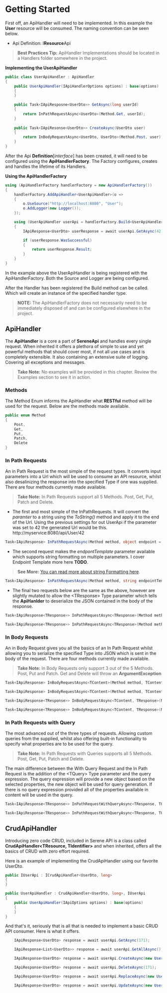 ﻿# Getting Started
First off, an ApiHandler will need to be implemented. In this example the **User** resource will be consumed. The naming convention can be seen below.
* Api Definition: I**Resource**Api
>**Best Practices Tip:** ApiHandler Implementations should be located in a Handlers folder somewhere in the project.

**Implementing the UserApiHandler**
```csharp
public class UserApiHandler : ApiHandler
{
	public UserApiHandler(IApiHandlerOptions options) : base(options)
	{
	}
	
	public Task<IApiResposne<UserDto>> GetAsync(long userId)
	{
		return InPathRequestAsync<UserDto>(Method.Get, userId);
	}
	
	public Task<IApiResonse<UserDto>> CreateAsync(UserDto user)
	{
		return InBodyRequestAsync<UserDto, UserDto>(Method.Post, user)
	}
}
```
After the Api **Definition**[*interface*] has been created, it will need to be configured using the **ApiHandlerFactory**. The Factory configures, creates and handles the lifetime of its Handlers.

**Using the ApiHandlerFactory**
```csharp
using (ApiHandlerFactory handlerFactory = new ApiHandlerFactory())
{
    handlerFactory.AddApiHandler<UserApiHandler>(o => 
    { 
	    o.UseSource("http://localhost:8080", "User");
	    o.AddLogger(new Logger());
    });

    using (UserApiHandler userApi = handlerFactory.Build<UserApiHandler>())
    {
        IApiResponse<UserDto> userResponse = await userApi.GetAsync(42);

        if (userResponse.WasSuccessful)
        {
            return userResponse.Result;
        }
    }
}
```
In the example above the UserApiHandler is being registered with the ApiHandlerFactory. Both the Source and Logger are being configured.

After the Handler has been registered the Build method can be called. Which will create an instance of the specified handler type.
> **NOTE:** The ApiHandlerFactory does not necessarily need to be immediately disposed of and can be configured elsewhere in the project.

## ApiHandler

The **ApiHandler** is a core a part of **SereneApi** and handles every single request. When inherited it offers a plethora of simple to use and yet powerful methods that should cover most, if not all use cases and is completely extensible. It also containing an extensive suite of logging. Covering all exceptions and messages.
>**Take Note:** No examples will be provided in this chapter. Review the Examples section to see it in action.
### Methods
The Method Enum informs the ApiHandler what **RESTful** method will be used for the request. Below are the methods made available.
```csharp
public enum Method
{
	Post,
	Get,
	Put,
	Patch,
	Delete
}
```
### In Path Requests
An in Path Request is the most simple of the request types. It converts input parameters into a Url which will be used to consume an API resource, whilst also desalinizing the response into the specified Type if one was supplied. There are four methods currently made available.
>**Take Note:** In Path Requests support all 5 Methods. Post, Get, Put, Patch and Delete.

* The first and most simple of the InPathRequests. It will convert the *paramter* to a string using the *ToString()* method and apply it to the end of the Url. Using the previous settings for out UserApi if the parameter was set to 42 the generated Url would be this.
http://myservice:8080/api/User/42
```csharp
Task<IApiResponse> InPathRequestAsync(Method method, object endpoint = null)
```
* The second request makes the *endpontTemplate* parameter available which supports string formatting on multiple parameters. I cover Endpoint Template more here **TODO**.
>**See More:** [You can read more about string Formatting here](https://www.tutlane.com/tutorial/csharp/csharp-string-format-method).

```csharp
Task<IApiResponse> InPathRequestAsync(Method method, string endpointTemplate, params object[] endpointParameters)
```
* The final two requests below are the same as the above, however are slightly mutated to allow the \<TResponse> Type parameter which tells the **ApiHanlder** to deserialize the JSON contained in the body of the response.
```csharp
Task<IApiResponse<TResponse>> InPathRequestAsync<TResponse>(Method method, object endpoint = null)
```
```csharp
Task<IApiResponse<TResponse>> InPathRequestAsync<TResponse>(Method method, string endpointTemplate, params object[] endpointParameters)
```
### In Body Requests
An in Body Request gives you all the basics of an In Path Request whilst allowing you to serialize the specified Type into JSON which is sent in the body of the request. There are four methods currently made available.
>**Take Note:** In Body Requests only support 3 out of the 5 Methods. Post, Put and Patch. Get and Delete will throw an **ArgumentException**


```csharp
Task<IApiResponse> InBodyRequestAsync<TContent>(Method method, TContent inBodyContent, object endpoint = null)
```
```csharp
Task<IApiResponse> InBodyRequestAsync<TContent>(Method method, TContent inBodyContent, string endpointTemplate, params object[] endpointParameters)
```
```csharp
Task<IApiResponse<TResponse>> InBodyRequestAsync<TContent, TResponse>(Method method, TContent inBodyContent, object endpoint = null)
```
```csharp
Task<IApiResponse<TResponse>> InBodyRequestAsync<TContent, TResponse>(Method method, TContent inBodyContent, string endpointTemplate, params object[] endpointParameters)
```
### In Path Requests with Query
The most advanced out of the three types of requests. Allowing custom queries from the supplied, whilst also offering built-in functionality to specify what properties are to be used for the query.
>**Take Note:** In Path Requests with Queries supports all 5 Methods. Post, Get, Put, Patch and Delete.

The main difference between the With Query Request and the In Path Request is the addition of the \<TQuery> Type parameter and the query expression. The query expression will provide a new object based on the selected properties, the new object will be used for query generation. If there is no query expression provided all of the properties available in content will be used in the query.
```csharp
Task<IApiResponse<TResponse>> InPathRequestWithQueryAsync<TResponse, TQuery>(Method method, TQuery queryContent, Expression<Func<TQuery, object>> query, object endpoint = null)
```
```csharp
Task<IApiResponse<TResponse>> InPathRequestWithQueryAsync<TResponse, TQuery>(Method method, TQuery queryContent, Expression<Func<TQuery, object>> query, string endpointTemplate, params object[] endpointParameters)
```
## CrudApiHandler

Introducing zero code CRUD, included in Serene API is a class called **CrudApiHandler<TResource, TIdentifier>** and when inherited, offers all the basics of CRUD with zero effort required.

Here is an example of implementing the CrudApiHandler using our favorite UserDto.
```csharp
public IUserApi : ICrudApiHandler<UserDto, long>
{
}

public UserApiHandler : CrudApiHandler<UserDto, long>, IUserApi
{
	public UserApiHandler(IApiOptions options) : base(options)
	{
	}
}
```
And that's it, seriously that is all that is needed to implement a basic CRUD API consumer. Here is what it offers.
```csharp
	IApiResponse<UserDto> response = await userApi.GetAsync(171);
```
```csharp
	IApiResponse<List<UserDto>> response = await userApi.GetAllAsync();
```
```csharp
	IApiResponse<UserDto> response = await userApi.CreateAsync(new UserDto());
```
```csharp
	IApiResponse<UserDto> response = await userApi.DeleteAsync(171);
```
```csharp
	IApiResponse<UserDto> response = await userApi.ReplaceAsync(new UserDto());
```
```csharp
	IApiResponse<UserDto> response = await userApi.UpdateAsync(new UserDto());
```
